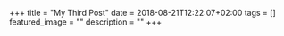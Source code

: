 +++
title =  "My Third Post"
date = 2018-08-21T12:22:07+02:00
tags = []
featured_image = ""
description = ""
+++

